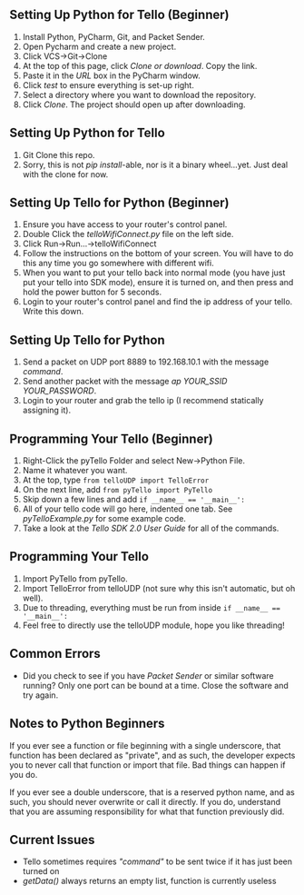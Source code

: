 ## Setting Up Python for Tello (Beginner)
1. Install Python, PyCharm, Git, and Packet Sender.
2. Open Pycharm and create a new project.
3. Click VCS->Git->Clone
4. At the top of this page, click *Clone or download*. Copy the link.
5. Paste it in the *URL* box in the PyCharm window.
6. Click *test* to ensure everything is set-up right.
7. Select a directory where you want to download the repository.
8. Click *Clone*. The project should open up after downloading.
## Setting Up Python for Tello
1. Git Clone this repo.
2. Sorry, this is not *pip install*-able, nor is it a binary wheel...yet. Just deal with the clone for now.
## Setting Up Tello for Python (Beginner)
1. Ensure you have access to your router's control panel.
2. Double Click the *telloWifiConnect.py* file on the left side.
3. Click Run->Run...->telloWifiConnect
4. Follow the instructions on the bottom of your screen. You will have to do this any time you go somewhere with different wifi.
5. When you want to put your tello back into normal mode (you have just put your tello into SDK mode), ensure it is turned
on, and then press and hold the power button for 5 seconds.
6. Login to your router's control panel and find the ip address of your tello. Write this down.
## Setting Up Tello for Python
1. Send a packet on UDP port 8889 to 192.168.10.1 with the message *command*.
2. Send another packet with the message *ap YOUR_SSID YOUR_PASSWORD*.
3. Login to your router and grab the tello ip (I recommend statically assigning it).
## Programming Your Tello (Beginner)
1. Right-Click the pyTello Folder and select New->Python File.
2. Name it whatever you want.
3. At the top, type `from telloUDP import TelloError`
4. On the next line, add `from pyTello import PyTello`
5. Skip down a few lines and add `if __name__ == '__main__':`
6. All of your tello code will go here, indented one tab. See *pyTelloExample.py* for some example code.
7. Take a look at the *Tello SDK 2.0 User Guide* for all of the commands.
## Programming Your Tello
1. Import PyTello from pyTello.
2. Import TelloError from telloUDP (not sure why this isn't automatic, but oh well).
3. Due to threading, everything must be run from inside `if __name__ == '__main__':`
4. Feel free to directly use the telloUDP module, hope you like threading!
## Common Errors
- Did you check to see if you have *Packet Sender* or similar software running? Only one port can be bound at a time.
Close the software and try again.
## Notes to Python Beginners
If you ever see a function or file beginning with a single underscore, that function has been declared as "private",
and as such, the developer expects you to never call that function or import that file. Bad things can happen if you do.

If you ever see a double underscore, that is a reserved python name, and as such, you should never overwrite or call it 
directly. If you do, understand that you are assuming responsibility for what that function previously did.
## Current Issues
- Tello sometimes requires *"command"* to be sent twice if it has just been turned on
- *getData()* always returns an empty list, function is currently useless